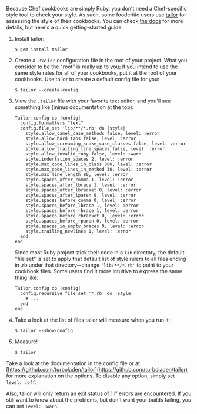 Because Chef cookbooks are simply Ruby, you don't need a Chef-specific style
tool to check your style.  As such, some foodcritic users use
[tailor](http://rubygems.org/gems/tailor) for assessing the style of their
cookbooks.
You can check [the docs](http://rdoc.info/gems/tailor/frames) for more details,
but here's a quick getting-started guide.

1. Install tailor:

       $ gem install tailor

1. Create a `.tailor` configuration file in the root of your project.  What you
   consider to be the "root" is really up to you; if you intend to use the same
   style rules for all of your cookbooks, put it at the root of your cookbooks.
   Use tailor to create a default config file for you:

       $ tailor --create-config

1. View the `.tailor` file with your favorite text editor, and you'll see
   something like (minus documentation at the top):

       Tailor.config do |config|
         config.formatters "text"
         config.file_set 'lib/**/*.rb' do |style|
           style.allow_camel_case_methods false, level: :error
           style.allow_hard_tabs false, level: :error
           style.allow_screaming_snake_case_classes false, level: :error
           style.allow_trailing_line_spaces false, level: :error
           style.allow_invalid_ruby false, level: :warn
           style.indentation_spaces 2, level: :error
           style.max_code_lines_in_class 300, level: :error
           style.max_code_lines_in_method 30, level: :error
           style.max_line_length 80, level: :error
           style.spaces_after_comma 1, level: :error
           style.spaces_after_lbrace 1, level: :error
           style.spaces_after_lbracket 0, level: :error
           style.spaces_after_lparen 0, level: :error
           style.spaces_before_comma 0, level: :error
           style.spaces_before_lbrace 1, level: :error
           style.spaces_before_rbrace 1, level: :error
           style.spaces_before_rbracket 0, level: :error
           style.spaces_before_rparen 0, level: :error
           style.spaces_in_empty_braces 0, level: :error
           style.trailing_newlines 1, level: :error
         end
       end

   Since most Ruby project stick their code in a `lib` directory, the default
   "file set" is set to apply that default list of style rulers to all files
   ending in .rb under that directory--change `'lib/**/*.rb'` to point to your
   cookbook files.  Some users find it more intuitive to express the same thing
   like:

       Tailor.config do |config|
         config.recursive_file_set '*.rb' do |style|
           # ...
         end
       end

1. Take a look at the list of files tailor will measure when you run it:

       $ tailor --show-config

1. Measure!

       $ tailor

Take a look at the documentation in the config file or at
[https://github.com/turboladen/tailor](https://github.com/turboladen/tailor) for
more explanation on the options.  To disable any option, simply set
`level: :off`.

Also, tailor will only return an exit status of 1 if errors are encountered.  If
you still want to know about the problems, but don't want your builds failing,
you can set `level: :warn`.
